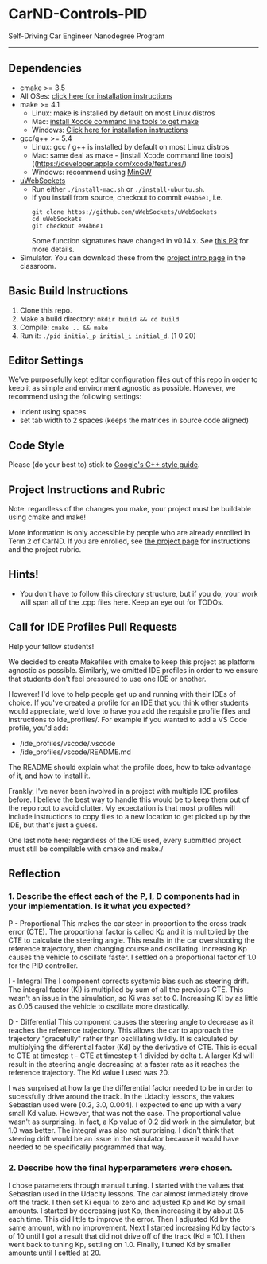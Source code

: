 # CarND-Controls-PID
Self-Driving Car Engineer Nanodegree Program

---

## Dependencies

* cmake >= 3.5
 * All OSes: [click here for installation instructions](https://cmake.org/install/)
* make >= 4.1
  * Linux: make is installed by default on most Linux distros
  * Mac: [install Xcode command line tools to get make](https://developer.apple.com/xcode/features/)
  * Windows: [Click here for installation instructions](http://gnuwin32.sourceforge.net/packages/make.htm)
* gcc/g++ >= 5.4
  * Linux: gcc / g++ is installed by default on most Linux distros
  * Mac: same deal as make - [install Xcode command line tools]((https://developer.apple.com/xcode/features/)
  * Windows: recommend using [MinGW](http://www.mingw.org/)
* [uWebSockets](https://github.com/uWebSockets/uWebSockets)
  * Run either `./install-mac.sh` or `./install-ubuntu.sh`.
  * If you install from source, checkout to commit `e94b6e1`, i.e.
    ```
    git clone https://github.com/uWebSockets/uWebSockets 
    cd uWebSockets
    git checkout e94b6e1
    ```
    Some function signatures have changed in v0.14.x. See [this PR](https://github.com/udacity/CarND-MPC-Project/pull/3) for more details.
* Simulator. You can download these from the [project intro page](https://github.com/udacity/self-driving-car-sim/releases) in the classroom.

## Basic Build Instructions

1. Clone this repo.
2. Make a build directory: `mkdir build && cd build`
3. Compile: `cmake .. && make`
4. Run it: `./pid initial_p initial_i initial_d`. (1 0 20)

## Editor Settings

We've purposefully kept editor configuration files out of this repo in order to
keep it as simple and environment agnostic as possible. However, we recommend
using the following settings:

* indent using spaces
* set tab width to 2 spaces (keeps the matrices in source code aligned)

## Code Style

Please (do your best to) stick to [Google's C++ style guide](https://google.github.io/styleguide/cppguide.html).

## Project Instructions and Rubric

Note: regardless of the changes you make, your project must be buildable using
cmake and make!

More information is only accessible by people who are already enrolled in Term 2
of CarND. If you are enrolled, see [the project page](https://classroom.udacity.com/nanodegrees/nd013/parts/40f38239-66b6-46ec-ae68-03afd8a601c8/modules/f1820894-8322-4bb3-81aa-b26b3c6dcbaf/lessons/e8235395-22dd-4b87-88e0-d108c5e5bbf4/concepts/6a4d8d42-6a04-4aa6-b284-1697c0fd6562)
for instructions and the project rubric.

## Hints!

* You don't have to follow this directory structure, but if you do, your work
  will span all of the .cpp files here. Keep an eye out for TODOs.

## Call for IDE Profiles Pull Requests

Help your fellow students!

We decided to create Makefiles with cmake to keep this project as platform
agnostic as possible. Similarly, we omitted IDE profiles in order to we ensure
that students don't feel pressured to use one IDE or another.

However! I'd love to help people get up and running with their IDEs of choice.
If you've created a profile for an IDE that you think other students would
appreciate, we'd love to have you add the requisite profile files and
instructions to ide_profiles/. For example if you wanted to add a VS Code
profile, you'd add:

* /ide_profiles/vscode/.vscode
* /ide_profiles/vscode/README.md

The README should explain what the profile does, how to take advantage of it,
and how to install it.

Frankly, I've never been involved in a project with multiple IDE profiles
before. I believe the best way to handle this would be to keep them out of the
repo root to avoid clutter. My expectation is that most profiles will include
instructions to copy files to a new location to get picked up by the IDE, but
that's just a guess.

One last note here: regardless of the IDE used, every submitted project must
still be compilable with cmake and make./

## Reflection
### 1. Describe the effect each of the P, I, D components had in your implementation. Is it what you expected?

P - Proportional
This makes the car steer in proportion to the cross track error (CTE). The proportional factor is called Kp and it is mulitplied by the CTE to calculate the steering angle. This results in the car overshooting the reference trajectory, then changing course and oscillating. Increasing Kp causes the vehicle to oscillate faster. I settled on a proportional factor of 1.0 for the PID controller.

I - Integral
The I component corrects systemic bias such as steering drift. The integral factor (Ki) is multiplied by sum of all the previous CTE. This wasn't an issue in the simulation, so Ki was set to 0. Increasing Ki by as little as 0.05 caused the vehicle to oscillate more drastically.

D - Differential
This component causes the steering angle to decrease as it reaches the reference trajectory. This allows the car to approach the trajectory "gracefully" rather than osclillating wildly. It is calculated by multiplying the differential factor (Kd) by the derivative of CTE. This is equal to CTE at timestep t - CTE at timestep t-1 divided by delta t. A larger Kd will result in the steering angle decreasing at a faster rate as it reaches the reference trajectory. The Kd value I used was 20.

I was surprised at how large the differential factor needed to be in order to sucessfully drive around the track. In the Udacity lessons, the values Sebastian used were [0.2, 3.0, 0.004]. I expected to end up with a very small Kd value. However, that was not the case. The proportional value wasn't as surprising. In fact, a Kp value of 0.2 did work in the simulator, but 1.0 was better. The integral was also not surprising. I didn't think that steering drift would be an issue in the simulator because it would have needed to be specifically programmed that way.

### 2. Describe how the final hyperparameters were chosen.

I chose parameters through manual tuning. I started with the values that Sebastian used in the Udacity lessons. The car almost immediately drove off the track. I then set Ki equal to zero and adjusted Kp and Kd by small amounts. I started by decreasing just Kp, then increasing it by about 0.5 each time. This did little to improve the error. Then I adjusted Kd by the same amount, with no improvement. Next I started increasing Kd by factors of 10 until I got a result that did not drive off of the track (Kd = 10). I then went back to tuning Kp, settling on 1.0. Finally, I tuned Kd by smaller amounts until I settled at 20.
